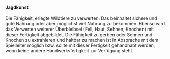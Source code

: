 #### Jagdkunst

Die Fähigkeit, erlegte Wildtiere zu verwerten. Das beinhaltet sichere und gute Nahrung oder aber möglichst viel
Nahrung zu bekommen. Ebenso wird das Verwerten weiterer Überbleibsel (Fell, Haut, Sehnen, Knochen) mit dieser
Fertigkeit abgebildet. Die Fähigkeit zu gerben oder Sehnen und Knochen zu extrahieren und haltbar zu machen ist
in Absprache mit dem Spielleiter möglich bzw. sollte mit dieser Fertigkeit gehandhabt werden, wenn keine andere
Handwerksfertigkeit zur Verfügung steht.
